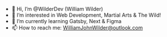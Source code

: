 - 👋 Hi, I’m @WilderDev (William Wilder)
- 👀 I’m interested in Web Development, Martial Arts & The Wild!
- 🌱 I’m currently learning Gatsby, Next & Figma
- 📫 How to reach me: WilliamJohnWilder@outlook.com

<!---
WilderDev/WilderDev is a ✨ special ✨ repository because its `README.md` (this file) appears on your GitHub profile.
You can click the Preview link to take a look at your changes.
--->
